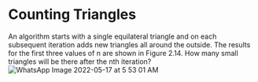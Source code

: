 # Counting Triangles
An algorithm starts with a single equilateral triangle and on each subsequent iteration adds new triangles all around the outside. The results for the first three values of n are shown in Figure 2.14. How many small triangles will be there after the nth iteration?
![WhatsApp Image 2022-05-17 at 5 53 01 AM](https://user-images.githubusercontent.com/67993346/168725249-c9f3a67c-8662-4910-a1f2-a3f4e93e14a0.jpeg)
